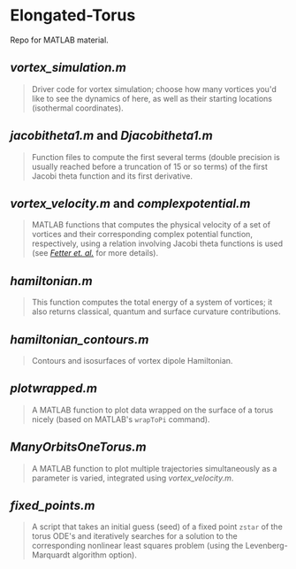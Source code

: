 # Elongated-Torus
Repo for MATLAB material.

## *vortex_simulation.m*
> Driver code for vortex simulation; choose how many vortices you'd like to see the dynamics of here, as well as their starting locations (isothermal coordinates).

## *jacobitheta1.m* and *Djacobitheta1.m*
> Function files to compute the first several terms (double precision is usually reached before a truncation of 15 or so terms) of the first Jacobi theta function and its first derivative. 

## *vortex_velocity.m* and *complexpotential.m*
> MATLAB functions that computes the physical velocity of a set of vortices and their corresponding complex potential function, respectively, using a relation involving Jacobi theta functions is used (see [_Fetter et. al._](https://journals.aps.org/pra/pdf/10.1103/PhysRevA.101.053606?casa_token=Y-7DK7Ny6GYAAAAA%3A6d0WPKGSS2jhegscwXxLSe6u0O6XRoSd-A1o1ET2RzNMRYmkRlpXAkEkiH7Ydck_I-JDhGq016_pfQ) for more details). 

## *hamiltonian.m*
> This function computes the total energy of a system of vortices; it also returns classical, quantum and surface curvature contributions.

## *hamiltonian_contours.m*
> Contours and isosurfaces of vortex dipole Hamiltonian.

## *plotwrapped.m*
> A MATLAB function to plot data wrapped on the surface of a torus nicely (based on MATLAB's `wrapToPi` command).

## *ManyOrbitsOneTorus.m*
> A MATLAB function to plot multiple trajectories simultaneously as a parameter is varied, integrated using *vortex_velocity.m*.

## *fixed_points.m*
> A script that takes an initial guess (seed) of a fixed point `zstar` of the torus ODE's and iteratively searches for a solution to the corresponding nonlinear least squares problem (using the Levenberg-Marquardt algorithm option).
